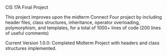 CIS 17A Final Project

This project improves upon the midterm Connect Four project by including header files, class structures, inheritance, operator overloading, polymorphism, and templates,
for a total of 1000+ lines of code (200 lines of useful comments)

Current Version 1.0.0: Completed Midterm Project with headers and class structures implemented.
